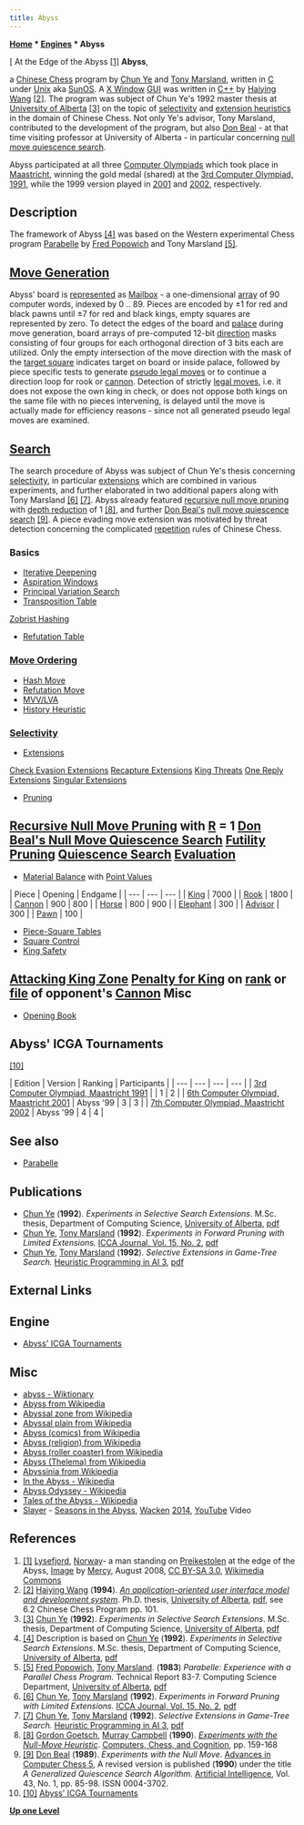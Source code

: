 ```yaml
---
title: Abyss
---
```

**[Home](Home "Home") * [Engines](Engines "Engines") * Abyss**

\[ At the Edge of the Abyss <a id="cite-note-1" href="#cite-ref-1">[1]</a>
**Abyss**,

a [Chinese Chess](Chinese_Chess "Chinese Chess") program by [Chun Ye](Chun_Ye "Chun Ye") and [Tony Marsland](Tony_Marsland "Tony Marsland"), written in [C](C "C") under [Unix](Unix "Unix") aka [SunOS](https://en.wikipedia.org/wiki/SunOS). A [X Window](https://en.wikipedia.org/wiki/X_Window_System) [GUI](GUI "GUI") was written in [C++](Cpp "Cpp") by [Haiying Wang](index.php?title=Haiying_Wang&action=edit&redlink=1 "Haiying Wang (page does not exist)") <a id="cite-note-2" href="#cite-ref-2">[2]</a>. The program was subject of Chun Ye's 1992 master thesis at [University of Alberta](University_of_Alberta "University of Alberta") <a id="cite-note-3" href="#cite-ref-3">[3]</a> on the topic of [selectivity](Selectivity "Selectivity") and [extension heuristics](Extensions "Extensions") in the domain of Chinese Chess. Not only Ye's advisor, Tony Marsland, contributed to the development of the program, but also [Don Beal](Don_Beal "Don Beal") - at that time visiting professor at University of Alberta - in particular concerning [null move quiescence search](Null_Move_Pruning#NMQS "Null Move Pruning").

Abyss participated at all three [Computer Olympiads](Computer_Olympiad "Computer Olympiad") which took place in [Maastricht](https://en.wikipedia.org/wiki/Maastricht), winning the gold medal (shared) at the [3rd Computer Olympiad, 1991](3rd_Computer_Olympiad#ChineseChess "3rd Computer Olympiad"), while the 1999 version played in [2001](6th_Computer_Olympiad#ChineseChess "6th Computer Olympiad") and [2002](7th_Computer_Olympiad#ChineseChess "7th Computer Olympiad"), respectively.

## Description

The framework of Abyss <a id="cite-note-4" href="#cite-ref-4">[4]</a> was based on the Western experimental Chess program [Parabelle](Parabelle "Parabelle") by [Fred Popowich](Fred_Popowich "Fred Popowich") and Tony Marsland <a id="cite-note-5" href="#cite-ref-5">[5]</a>.

## [Move Generation](Move_Generation "Move Generation")

Abyss' board is [represented](Chinese_Chess_Board_Representation "Chinese Chess Board Representation") as [Mailbox](Mailbox "Mailbox") - a one-dimensional [array](Array "Array") of 90 computer words, indexed by 0 .. 89. Pieces are encoded by ±1 for red and black pawns until ±7 for red and black kings, empty squares are represented by zero. To detect the edges of the board and [palace](Chinese_Chess#Palace "Chinese Chess") during move generation, board arrays of pre-computed 12-bit [direction](Direction "Direction") masks consisting of four groups for each orthogonal direction of 3 bits each are utilized. Only the empty intersection of the move direction with the mask of the [target square](Target_Square "Target Square") indicates target on board or inside palace, followed by piece specific tests to generate [pseudo legal moves](Pseudo-Legal_Move "Pseudo-Legal Move") or to continue a direction loop for rook or [cannon](Chinese_Chess#Cannon "Chinese Chess"). Detection of strictly [legal moves](Legal_Move "Legal Move"), i.e. it does not expose the own king in check, or does not oppose both kings on the same file with no pieces intervening, is delayed until the move is actually made for efficiency reasons - since not all generated pseudo legal moves are examined.

## [Search](Search "Search")

The search procedure of Abyss was subject of Chun Ye's thesis concerning [selectivity](Selectivity "Selectivity"), in particular [extensions](Extensions "Extensions") which are combined in various experiments, and further elaborated in two additional papers along with Tony Marsland <a id="cite-note-6" href="#cite-ref-6">[6]</a> <a id="cite-note-7" href="#cite-ref-7">[7]</a>. Abyss already featured [recursive null move pruning](Null_Move_Pruning "Null Move Pruning") with [depth reduction](Depth_Reduction_R "Depth Reduction R") of 1 <a id="cite-note-8" href="#cite-ref-8">[8]</a>, and further [Don Beal's](Don_Beal "Don Beal") [null move quiescence search](Null_Move_Pruning#NMQS "Null Move Pruning") <a id="cite-note-9" href="#cite-ref-9">[9]</a>. A piece evading move extension was motivated by threat detection concerning the complicated [repetition](Repetitions "Repetitions") rules of Chinese Chess.

### Basics

- [Iterative Deepening](Iterative_Deepening "Iterative Deepening")
- [Aspiration Windows](Aspiration_Windows "Aspiration Windows")
- [Principal Variation Search](Principal_Variation_Search "Principal Variation Search")
- [Transposition Table](Transposition_Table "Transposition Table")

[Zobrist Hashing](Zobrist_Hashing "Zobrist Hashing")

- [Refutation Table](Refutation_Table "Refutation Table")

### [Move Ordering](Move_Ordering "Move Ordering")

- [Hash Move](Hash_Move "Hash Move")
- [Refutation Move](Refutation_Move "Refutation Move")
- [MVV/LVA](MVV-LVA "MVV-LVA")
- [History Heuristic](History_Heuristic "History Heuristic")

### [Selectivity](Selectivity "Selectivity")

- [Extensions](Extensions "Extensions")

[Check Evasion Extensions](Check_Extensions "Check Extensions")
[Recapture Extensions](Recapture_Extensions "Recapture Extensions")
[King Threats](Mate_Threat_Extensions "Mate Threat Extensions")
[One Reply Extensions](One_Reply_Extensions "One Reply Extensions")
[Singular Extensions](Singular_Extensions "Singular Extensions")

- [Pruning](Pruning "Pruning")

## [Recursive Null Move Pruning](Null_Move_Pruning "Null Move Pruning") with [R](Depth_Reduction_R "Depth Reduction R") = 1 [Don Beal's Null Move Quiescence Search](Null_Move_Pruning#NMQS "Null Move Pruning") [Futility Pruning](Futility_Pruning "Futility Pruning") [Quiescence Search](Quiescence_Search "Quiescence Search") [Evaluation](Evaluation "Evaluation")

- [Material Balance](Material "Material") with [Point Values](Point_Value "Point Value")

|  Piece
|  Opening
|  Endgame
|
| --- | --- | --- |
| [King](Chinese_Chess#King "Chinese Chess") |  7000
|
| [Rook](Chinese_Chess#Rook "Chinese Chess") |  1800
|
| [Cannon](Chinese_Chess#Cannon "Chinese Chess") |  900
|  800
|
| [Horse](Chinese_Chess#Horse "Chinese Chess") |  800
|  900
|
| [Elephant](Chinese_Chess#Elephant "Chinese Chess") |  300
|
| [Advisor](Chinese_Chess#Advisor "Chinese Chess") |  300
|
| [Pawn](Chinese_Chess#Pawn "Chinese Chess") |  100
|

- [Piece-Square Tables](Piece-Square_Tables "Piece-Square Tables")
- [Square Control](Square_Control "Square Control")
- [King Safety](King_Safety "King Safety")

## [Attacking King Zone](King_Safety#Attacking "King Safety") [Penalty for King](King_Safety#Patterns "King Safety") on [rank](Ranks "Ranks") or [file](Files "Files") of opponent's [Cannon](Chinese_Chess#Cannon "Chinese Chess") Misc

- [Opening Book](Opening_Book "Opening Book")

## Abyss' ICGA Tournaments

<a id="cite-note-10" href="#cite-ref-10">[10]</a>

|  Edition
|  Version
|  Ranking
|  Participants
|
| --- | --- | --- | --- |
| [3rd Computer Olympiad, Maastricht 1991](3rd_Computer_Olympiad#ChineseChess "3rd Computer Olympiad") |  |  1
|  2
|
| [6th Computer Olympiad, Maastricht 2001](6th_Computer_Olympiad#ChineseChess "6th Computer Olympiad") |  Abyss '99
|  3
|  3
|
| [7th Computer Olympiad, Maastricht 2002](7th_Computer_Olympiad#ChineseChess "7th Computer Olympiad") |  Abyss '99
|  4
|  4
|

## See also

- [Parabelle](Parabelle "Parabelle")

## Publications

- [Chun Ye](Chun_Ye "Chun Ye") (**1992**). *Experiments in Selective Search Extensions*. M.Sc. thesis, Department of Computing Science, [University of Alberta](University_of_Alberta "University of Alberta"), [pdf](https://era.library.ualberta.ca/public/datastream/get/uuid:e4fbf48d-7603-490f-85cc-5497bbecf5a8/DS1)
- [Chun Ye](Chun_Ye "Chun Ye"), [Tony Marsland](Tony_Marsland "Tony Marsland") (**1992**). *Experiments in Forward Pruning with Limited Extensions.* [ICCA Journal, Vol. 15, No. 2](ICGA_Journal#15_2 "ICGA Journal"), [pdf](http://webdocs.cs.ualberta.ca/~tony/RecentPapers/Experiments-FP-YeMars-1992.pdf)
- [Chun Ye](Chun_Ye "Chun Ye"), [Tony Marsland](Tony_Marsland "Tony Marsland") (**1992**). *Selective Extensions in Game-Tree Search.* [Heuristic Programming in AI 3](3rd_Computer_Olympiad#Workshop "3rd Computer Olympiad"), [pdf](https://webdocs.cs.ualberta.ca/~tony/RecentPapers/SelectiveExten-YeMars.pdf)

## External Links

## Engine

- [Abyss' ICGA Tournaments](https://www.game-ai-forum.org/icga-tournaments/program.php?id=252)

## Misc

- [abyss - Wiktionary](https://en.wiktionary.org/wiki/abyss)
- [Abyss from Wikipedia](https://en.wikipedia.org/wiki/Abyss)
- [Abyssal zone from Wikipedia](https://en.wikipedia.org/wiki/Abyssal_zone)
- [Abyssal plain from Wikipedia](https://en.wikipedia.org/wiki/Abyssal_plain)
- [Abyss (comics) from Wikipedia](<https://en.wikipedia.org/wiki/Abyss_(comics)>)
- [Abyss (religion) from Wikipedia](<https://en.wikipedia.org/wiki/Abyss_(religion)>)
- [Abyss (roller coaster) from Wikipedia](<https://en.wikipedia.org/wiki/Abyss_(roller_coaster)>)
- [Abyss (Thelema) from Wikipedia](<https://en.wikipedia.org/wiki/Abyss_(Thelema)>)
- [Abyssinia from Wikipedia](https://en.wikipedia.org/wiki/Abyssinia)
- [In the Abyss - Wikipedia](https://en.wikipedia.org/wiki/In_the_Abyss)
- [Abyss Odyssey - Wikipedia](https://en.wikipedia.org/wiki/Abyss_Odyssey)
- [Tales of the Abyss - Wikipedia](https://en.wikipedia.org/wiki/Tales_of_the_Abyss)
- [Slayer](Category:Slayer "Category:Slayer") - [Seasons in the Abyss](https://en.wikipedia.org/wiki/Seasons_in_the_Abyss), [Wacken](https://en.wikipedia.org/wiki/Wacken_Open_Air) [2014](https://en.wikipedia.org/wiki/Wacken_Open_Air#2014), [YouTube](https://en.wikipedia.org/wiki/YouTube) Video

## References

1. <a id="cite-ref-1" href="#cite-note-1">[1]</a> [Lysefjord](https://en.wikipedia.org/wiki/Lysefjord), [Norway](https://en.wikipedia.org/wiki/Norway)- a man standing on [Preikestolen](https://en.wikipedia.org/wiki/Preikestolen) at the edge of the Abyss, [Image](https://commons.wikimedia.org/wiki/File:Lysefjorden_-_Man_standing_on_Preikestolen.JPG) by [Mercy](https://commons.wikimedia.org/wiki/User:Mercy), August 2008, [CC BY-SA 3.0](https://creativecommons.org/licenses/by-sa/3.0/deed.en), [Wikimedia Commons](https://en.wikipedia.org/wiki/Wikimedia_Commons)
1. <a id="cite-ref-2" href="#cite-note-2">[2]</a> [Haiying Wang](index.php?title=Haiying_Wang&action=edit&redlink=1 "Haiying Wang (page does not exist)") (**1994**). *[An application-oriented user interface model and development system](https://era.library.ualberta.ca/files/2227mr67d)*. Ph.D. thesis, [University of Alberta](University_of_Alberta "University of Alberta"), [pdf](https://era.library.ualberta.ca/files/2227mr67d/NN11407.pdf), see 6.2 Chinese Chess Program pp. 101.
1. <a id="cite-ref-3" href="#cite-note-3">[3]</a> [Chun Ye](Chun_Ye "Chun Ye") (**1992**). *Experiments in Selective Search Extensions*. M.Sc. thesis, Department of Computing Science, [University of Alberta](University_of_Alberta "University of Alberta"), [pdf](https://era.library.ualberta.ca/public/datastream/get/uuid:e4fbf48d-7603-490f-85cc-5497bbecf5a8/DS1)
1. <a id="cite-ref-4" href="#cite-note-4">[4]</a> Description is based on [Chun Ye](Chun_Ye "Chun Ye") (**1992**). *Experiments in Selective Search Extensions*. M.Sc. thesis, Department of Computing Science, [University of Alberta](University_of_Alberta "University of Alberta"), [pdf](https://era.library.ualberta.ca/public/datastream/get/uuid:e4fbf48d-7603-490f-85cc-5497bbecf5a8/DS1)
1. <a id="cite-ref-5" href="#cite-note-5">[5]</a> [Fred Popowich](Fred_Popowich "Fred Popowich"), [Tony Marsland](Tony_Marsland "Tony Marsland"). (**1983**) *Parabelle: Experience with a Parallel Chess Program.* Technical Report 83-7. Computing Science Department, [University of Alberta](University_of_Alberta "University of Alberta"), [pdf](https://webdocs.cs.ualberta.ca/~tony/TechnicalReports/TR83-7.pdf)
1. <a id="cite-ref-6" href="#cite-note-6">[6]</a> [Chun Ye](Chun_Ye "Chun Ye"), [Tony Marsland](Tony_Marsland "Tony Marsland") (**1992**). *Experiments in Forward Pruning with Limited Extensions.* [ICCA Journal, Vol. 15, No. 2](ICGA_Journal#15_2 "ICGA Journal"), [pdf](http://webdocs.cs.ualberta.ca/~tony/RecentPapers/Experiments-FP-YeMars-1992.pdf)
1. <a id="cite-ref-7" href="#cite-note-7">[7]</a> [Chun Ye](Chun_Ye "Chun Ye"), [Tony Marsland](Tony_Marsland "Tony Marsland") (**1992**). *Selective Extensions in Game-Tree Search.* [Heuristic Programming in AI 3](3rd_Computer_Olympiad#Workshop "3rd Computer Olympiad"), [pdf](https://webdocs.cs.ualberta.ca/~tony/RecentPapers/SelectiveExten-YeMars.pdf)
1. <a id="cite-ref-8" href="#cite-note-8">[8]</a> [Gordon Goetsch](Gordon_Goetsch "Gordon Goetsch"), [Murray Campbell](Murray_Campbell "Murray Campbell") (**1990**). *[Experiments with the Null-Move Heuristic](https://link.springer.com/chapter/10.1007/978-1-4613-9080-0_9)*. [Computers, Chess, and Cognition](Computers,_Chess,_and_Cognition "Computers, Chess, and Cognition"), pp. 159-168
1. <a id="cite-ref-9" href="#cite-note-9">[9]</a> [Don Beal](Don_Beal "Don Beal") (**1989**). *Experiments with the Null Move*. [Advances in Computer Chess 5](Advances_in_Computer_Chess_5 "Advances in Computer Chess 5"), A revised version is published (**1990**) under the title *A Generalized Quiescence Search Algorithm*. [Artificial Intelligence](https://en.wikipedia.org/wiki/Artificial_Intelligence_%28journal%29), Vol. 43, No. 1, pp. 85-98. ISSN 0004-3702.
1. <a id="cite-ref-10" href="#cite-note-10">[10]</a> [Abyss' ICGA Tournaments](https://www.game-ai-forum.org/icga-tournaments/program.php?id=252)

**[Up one Level](Chinese_Chess "Chinese Chess")**

